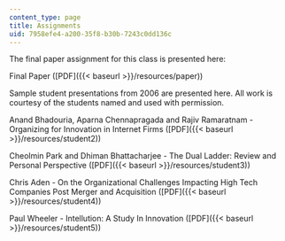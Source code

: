 ```yaml
---
content_type: page
title: Assignments
uid: 7958efe4-a200-35f8-b30b-7243c0dd136c
---
```


The final paper assignment for this class is presented here:

Final Paper ([PDF]({{< baseurl >}}/resources/paper))

Sample student presentations from 2006 are presented here. All work is courtesy of the students named and used with permission.

Anand Bhadouria, Aparna Chennapragada and Rajiv Ramaratnam - Organizing for Innovation in Internet Firms ([PDF]({{< baseurl >}}/resources/student2))

Cheolmin Park and Dhiman Bhattacharjee - The Dual Ladder: Review and Personal Perspective ([PDF]({{< baseurl >}}/resources/student3))

Chris Aden - On the Organizational Challenges Impacting High Tech Companies Post Merger and Acquisition ([PDF]({{< baseurl >}}/resources/student4))

Paul Wheeler - Intellution: A Study In Innovation ([PDF]({{< baseurl >}}/resources/student5))
